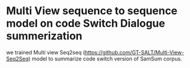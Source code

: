 # Multi View sequence to sequence model on code Switch Dialogue summerization
we trained Multi view Seq2seq (https://github.com/GT-SALT/Multi-View-Seq2Seq) model to summarize code switch version of SamSum corpus.  
